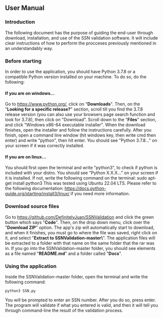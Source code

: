 ## User Manual

### Introduction
The following document has the purpose of guiding the end-user through download, installation, and use of the SSN validation software. It will include clear instructions of how to perform the procceses previously mentioned in an understandably way.

### Before starting

In order to use the application, you should have Python 3.7.8 or a compatible Python version installed on your machine. To do so, do the following:
#### If you are on windows...
 Go to https://www.python.org/, click on "**Downloads**". Then, on the "**Looking for a specific release?**" section, scroll till you find the 3.7.8 release version (you can also use your browsers page search function and look for 3.7.8), then click on "Download". Scroll down to the "**Files**" section, and click "Windows x86-64 executable installer". When the download finishes, open the installer and follow the instructions carefully. After you finish, open a command line window (hit windows key, then write cmd then enter) and write "python", then hit enter. You should see "Python 3.7.8..." on your screen if it was correctly installed.
#### If you are on linux...
You should first open the terminal and write "python3", to check if python is included with your distro. You should see "Python X.X.X..." on your screen if it is installed. If not, write the following command on the terminal: 
    sudo apt-get install python3
This was tested using Ubuntu 22.04 LTS. Please refer to the following documentation: https://docs.python-guide.org/starting/install3/linux/ if you need more information.


### Download source files
Go to https://github.com/DefinitelyJuan/SSNValidation and click the green button which says "**Code**". Then, on the drop down menu, click over the "**Download ZIP**" option. The app's zip will automatically start to download, and when it finishes, you must go to where the file was saved, right click on it, and select "**Extract to SSNValidation-master\\**". The application files will be extracted to a folder with that name on the same folder that the rar was in. If you go into the SSNValidation-master folder, you should see elements as a file named "**README.md**" and a folder called "**Docs**".

### Using the application

Inside the SSNValidation-master folder, open the terminal and write the following command: 

    python3 SSN.py

 You will be prompted to enter an SSN number. After you do so, press enter. The program will validate if what you entered is valid, and then it will tell you through command-line the result of the validation process.
